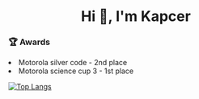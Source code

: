 <h1 align="center">Hi 👋, I'm Kapcer</h1>

<h3>🏆 Awards</h3>
<p align="left">
  <li>Motorola silver code - 2nd place</li>
  <li>Motorola science cup 3 - 1st place</li>
</p>

[![Top Langs](https://github-readme-stats.vercel.app/api/top-langs/?username=kacpereqo&langs_count=10&theme=dark)](https://github.com/anuraghazra/github-readme-stats)
